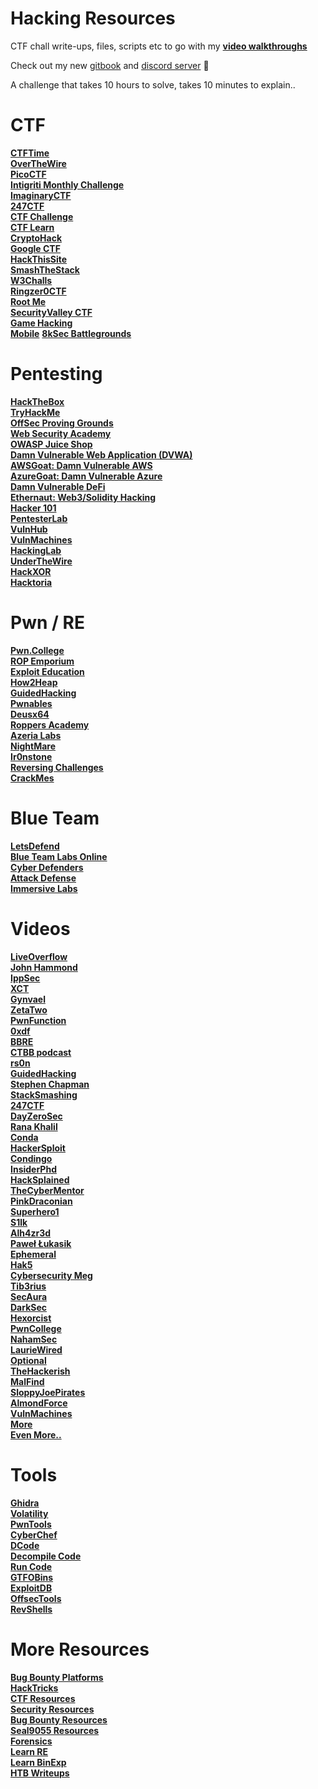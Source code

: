 # Hacking Resources

CTF chall write-ups, files, scripts etc to go with my **[video walkthroughs](https://yt.cryptocat.me)**

Check out my new [gitbook](https://book.cryptocat.me) and [discord server](https://cryptocat.me/discord) 🥰

A challenge that takes 10 hours to solve, takes 10 minutes to explain..

# CTF

**[CTFTime](https://ctftime.org)**<br>
**[OverTheWire](https://overthewire.org/wargames)**<br>
**[PicoCTF](https://play.picoctf.org)**<br>
**[Intigriti Monthly Challenge](https://challenge.intigriti.io)**<br>
**[ImaginaryCTF](https://imaginaryctf.org)**<br>
**[247CTF](https://247ctf.com)**<br>
**[CTF Challenge](https://ctfchallenge.com)**<br>
**[CTF Learn](https://ctflearn.com)**<br>
**[CryptoHack](https://cryptohack.org)**<br>
**[Google CTF](https://capturetheflag.withgoogle.com)**<br>
**[HackThisSite](https://www.hackthissite.org)**<br>
**[SmashTheStack](http://www.smashthestack.org/main.html#wargames)**<br>
**[W3Challs](https://w3challs.com/challenges)**<br>
**[Ringzer0CTF](https://ringzer0ctf.com/challenges)**<br>
**[Root Me](https://www.root-me.org)**<br>
**[SecurityValley CTF](https://ctf.securityvalley.org)**<br>
**[Game Hacking](https://github.com/mrT4ntr4/CTF-Game-Challenges)**<br>
**[Mobile](https://github.com/xtiankisutsa/awesome-mobile-CTF)**
**[8kSec Battlegrounds](https://8ksec.io/battle/)**

# Pentesting

**[HackTheBox](https://hacktheboxltd.sjv.io/xk75Yk)**<br>
**[TryHackMe](https://tryhackme.com)**<br>
**[OffSec Proving Grounds](https://www.offensive-security.com/labs)**<br>
**[Web Security Academy](https://portswigger.net/web-security)**<br>
**[OWASP Juice Shop](https://github.com/juice-shop/juice-shop-ctf)**<br>
**[Damn Vulnerable Web Application (DVWA)](https://github.com/digininja/DVWA)**<br>
**[AWSGoat: Damn Vulnerable AWS](https://github.com/ine-labs/AWSGoat)**<br>
**[AzureGoat: Damn Vulnerable Azure](https://github.com/ine-labs/AzureGoat)**<br>
**[Damn Vulnerable DeFi](https://www.damnvulnerabledefi.xyz)**<br>
**[Ethernaut: Web3/Solidity Hacking](https://ethernaut.openzeppelin.com)**<br>
**[Hacker 101](https://ctf.hacker101.com)**<br>
**[PentesterLab](https://pentesterlab.com)**<br>
**[VulnHub](https://www.vulnhub.com)**<br>
**[VulnMachines](https://www.vulnmachines.com)**<br>
**[HackingLab](https://www.hacking-lab.com/index.html)**<br>
**[UnderTheWire](https://underthewire.tech/wargames)**<br>
**[HackXOR](https://hackxor.net)**<br>
**[Hacktoria](https://hacktoria.com)**

# Pwn / RE

**[Pwn.College](https://pwn.college)**<br>
**[ROP Emporium](https://ropemporium.com)**<br>
**[Exploit Education](https://exploit.education)**<br>
**[How2Heap](https://github.com/shellphish/how2heap)**<br>
**[GuidedHacking](https://guidedhacking.com)**<br>
**[Pwnables](https://pwnable.tw/challenge)**<br>
**[Deusx64](https://deusx64.ai)**<br>
**[Roppers Academy](https://roppers.org/collections)**<br>
**[Azeria Labs](https://azeria-labs.com/writing-arm-assembly-part-1)**<br>
**[NightMare](https://guyinatuxedo.github.io)**<br>
**[Ir0nstone](https://ir0nstone.gitbook.io)**<br>
**[Reversing Challenges](https://challenges.re)**<br>
**[CrackMes](https://crackmes.one)**

# Blue Team

**[LetsDefend](https://letsdefend.io)**<br>
**[Blue Team Labs Online](https://blueteamlabs.online)**<br>
**[Cyber Defenders](https://cyberdefenders.org)**<br>
**[Attack Defense](https://attackdefense.com)**<br>
**[Immersive Labs](https://dca.immersivelabs.online)**

# Videos

**[LiveOverflow](https://www.youtube.com/playlist?list=PLhixgUqwRTjxglIswKp9mpkfPNfHkzyeN)**<br>
**[John Hammond](https://www.youtube.com/c/JohnHammond010)**<br>
**[IppSec](https://www.youtube.com/channel/UCa6eh7gCkpPo5XXUDfygQQA)**<br>
**[XCT](https://www.youtube.com/channel/UClGm2C8Qi0_Wv68zfjCz2YA)**<br>
**[Gynvael](https://www.youtube.com/user/GynvaelEN)**<br>
**[ZetaTwo](https://www.youtube.com/c/ZetaTwo)**<br>
**[PwnFunction](https://www.youtube.com/channel/UCW6MNdOsqv2E9AjQkv9we7A)**<br>
**[0xdf](https://www.youtube.com/channel/UChO9OAH57Flz35RRX__E25A)**<br>
**[BBRE](https://www.youtube.com/@BugBountyReportsExplained)**<br>
**[CTBB podcast](https://www.youtube.com/@criticalthinkingpodcast)**<br>
**[rs0n](https://www.youtube.com/@rs0n_live)**<br>
**[GuidedHacking](https://www.youtube.com/channel/UCCMi6F5Ac3kQDfffWXQGZDw)**<br>
**[Stephen Chapman](https://www.youtube.com/channel/UCqfqH-wq12WOm4QG4KiRisw)**<br>
**[StackSmashing](https://www.youtube.com/c/stacksmashing)**<br>
**[247CTF](https://www.youtube.com/channel/UCtGLeKomT06x3xZ2SZp2l9Q)**<br>
**[DayZeroSec](https://www.youtube.com/c/dayzerosec)**<br>
**[Rana Khalil](https://www.youtube.com/c/RanaKhalil101)**<br>
**[Conda](https://www.youtube.com/c/c0nd4)**<br>
**[HackerSploit](https://www.youtube.com/c/HackerSploit)**<br>
**[Condingo](https://www.youtube.com/c/codingo)**<br>
**[InsiderPhd](https://www.youtube.com/c/InsiderPhD)**<br>
**[HackSplained](https://www.youtube.com/c/Hacksplained)**<br>
**[TheCyberMentor](https://www.youtube.com/c/TheCyberMentor)**<br>
**[PinkDraconian](https://www.youtube.com/channel/UCmXwpkCXmIKjoRLMsq9I3RA)**<br>
**[Superhero1](https://www.youtube.com/channel/UCm2SwKmx3Ya1HG5RmHR7SCA)**<br>
**[S1lk](https://www.youtube.com/c/AlexChaveriat)**<br>
**[Alh4zr3d](https://www.youtube.com/channel/UCz-Z-d2VPQXHGkch0-_KovA)**<br>
**[Paweł Łukasik](https://www.youtube.com/c/PawelLukasik)**<br>
**[Ephemeral](https://www.youtube.com/c/BasteG0d69)**<br>
**[Hak5](https://www.youtube.com/c/hak5)**<br>
**[Cybersecurity Meg](https://www.youtube.com/c/CybersecurityMeg)**<br>
**[Tib3rius](https://www.youtube.com/c/Tib3rius)**<br>
**[SecAura](https://www.youtube.com/channel/UCx89Lz24SEPZpExl6OfQ0Gg)**<br>
**[DarkSec](https://www.youtube.com/c/DarkSec)**<br>
**[Hexorcist](https://www.youtube.com/c/HEXORCIST)**<br>
**[PwnCollege](https://www.youtube.com/c/pwncollege)**<br>
**[NahamSec](https://www.youtube.com/c/Nahamsec)**<br>
**[LaurieWired](https://www.youtube.com/@lauriewired)**<br>
**[Optional](https://www.youtube.com/c/optionalctf)**<br>
**[TheHackerish](https://www.youtube.com/c/thehackerish)**<br>
**[MalFind](https://www.youtube.com/channel/UCJf4-reOhoiAlScWC1WzLgQ)**<br>
**[SloppyJoePirates](https://www.youtube.com/@SloppyJoePirates)**<br>
**[AlmondForce](https://www.youtube.com/c/AlmondForce)**<br>
**[VulnMachines](https://www.youtube.com/c/vulnmachines)**<br>
**[More](https://securitycreators.video)**<br>
**[Even More..](https://www.youtube.com/c/CryptoCat23/channels?view=56&shelf_id=0)**

# Tools

**[Ghidra](https://ghidra-sre.org/CheatSheet.html)**<br>
**[Volatility](https://github.com/volatilityfoundation/volatility/wiki/Linux)**<br>
**[PwnTools](https://github.com/Gallopsled/pwntools-tutorial)**<br>
**[CyberChef](https://gchq.github.io/CyberChef)**<br>
**[DCode](https://www.dcode.fr/en)**<br>
**[Decompile Code](https://www.decompiler.com)**<br>
**[Run Code](https://tio.run)**<br>
**[GTFOBins](https://gtfobins.github.io)**<br>
**[ExploitDB](https://www.exploit-db.com)**<br>
**[OffsecTools](https://offsec.tools)**<br>
**[RevShells](https://revshells.com)**

# More Resources

**[Bug Bounty Platforms](https://github.com/disclose/bug-bounty-platforms)**<br>
**[HackTricks](https://book.hacktricks.xyz/pentesting-methodology)**<br>
**[CTF Resources](https://github.com/apsdehal/awesome-ctf)**<br>
**[Security Resources](https://github.com/CompassSecurity/security_resources)**<br>
**[Bug Bounty Resources](https://www.hacker101.com/resources)**<br>
**[Seal9055 Resources](https://github.com/seal9055/resources)**<br>
**[Forensics](https://cugu.github.io/awesome-forensics)**<br>
**[Learn RE](https://hshrzd.wordpress.com/how-to-start)**<br>
**[Learn BinExp](https://guyinatuxedo.github.io)**<br>
**[HTB Writeups](https://0xdf.gitlab.io)**
